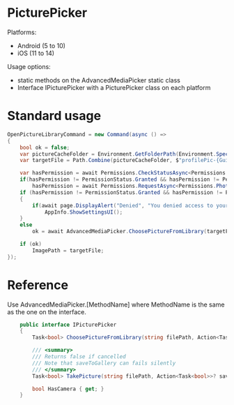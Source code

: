 # PicturePicker

Platforms:
- Android (5 to 10)  
- iOS (11 to 14)  

Usage options:
- static methods on the AdvancedMediaPicker static class
- Interface IPicturePicker with a PicturePicker class on each platform

# Standard usage

```csharp
OpenPictureLibraryCommand = new Command(async () =>
{
    bool ok = false;
    var pictureCacheFolder = Environment.GetFolderPath(Environment.SpecialFolder.LocalApplicationData);
    var targetFile = Path.Combine(pictureCacheFolder, $"profilePic-{Guid.NewGuid()}.jpg");

    var hasPermission = await Permissions.CheckStatusAsync<Permissions.Photos>();
    if(hasPermission != PermissionStatus.Granted && hasPermission != PermissionStatus.Restricted)
        hasPermission = await Permissions.RequestAsync<Permissions.Photos>();
    if (hasPermission != PermissionStatus.Granted && hasPermission != PermissionStatus.Restricted)
    {
        if(await page.DisplayAlert("Denied", "You denied access to your photo library.", "Open Settings", "OK"))
            AppInfo.ShowSettingsUI();
    }
    else
        ok = await AdvancedMediaPicker.ChoosePictureFromLibrary(targetFile, maxPixelWidth: 500, maxPixelHeight: 500);

    if (ok)
        ImagePath = targetFile;
});
```

# Reference

Use AdvancedMediaPicker.[MethodName] where MethodName is the same as the one on the interface.

```csharp
    public interface IPicturePicker
    {
        Task<bool> ChoosePictureFromLibrary(string filePath, Action<Task<bool>>? saving = null, int maxPixelWidth=0, int maxPixelHeight=0, int percentQuality=80);

        /// <summary>
        /// Returns false if cancelled
        /// Note that saveToGallery can fails silently
        /// </summary>
        Task<bool> TakePicture(string filePath, Action<Task<bool>>? saving = null, int maxPixelWidth=0, int maxPixelHeight=0, int percentQuality=0, bool useFrontCamera=false, bool saveToGallery=false, CancellationToken cancel = default);

        bool HasCamera { get; }
    }
```
